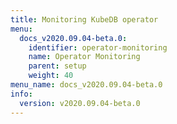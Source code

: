 ```yaml
---
title: Monitoring KubeDB operator
menu:
  docs_v2020.09.04-beta.0:
    identifier: operator-monitoring
    name: Operator Monitoring
    parent: setup
    weight: 40
menu_name: docs_v2020.09.04-beta.0
info:
  version: v2020.09.04-beta.0
---
```


